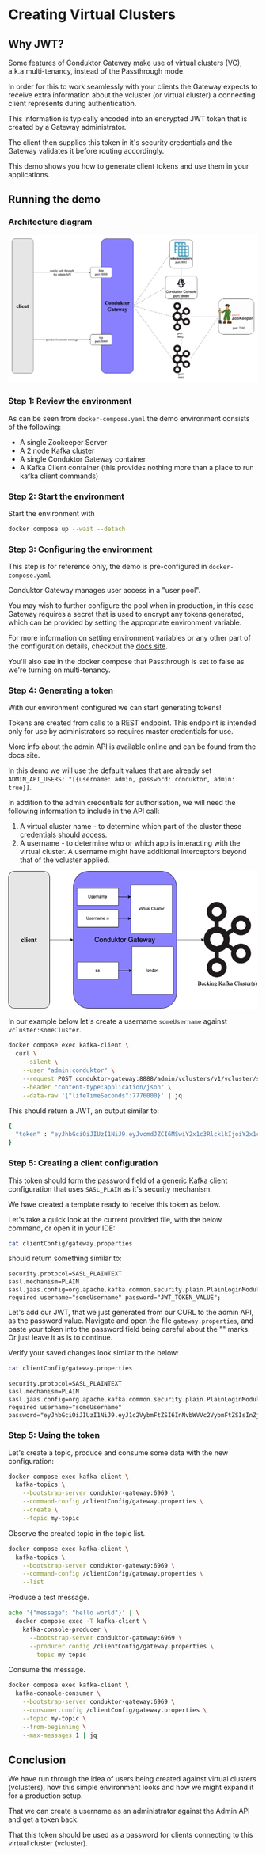 # Creating Virtual Clusters

## Why JWT?

Some features of Conduktor Gateway make use of virtual clusters (VC), a.k.a multi-tenancy, instead of the Passthrough mode.

In order for this to work seamlessly with your clients the Gateway expects to receive extra information about the vcluster (or virtual cluster) a connecting client represents  during authentication. 

This information is typically encoded into an encrypted JWT token that is created by a Gateway administrator. 

The client then supplies this token in it's security credentials and the Gateway validates it before routing accordingly.   

This demo shows you how to generate client tokens and use them in your applications.

## Running the demo

### Architecture diagram
![architecture diagram](images/jwt-auth.png "authentication")

### Step 1: Review the environment

As can be seen from `docker-compose.yaml` the demo environment consists of the following:

* A single Zookeeper Server
* A 2 node Kafka cluster
* A single Conduktor Gateway container
* A Kafka Client container (this provides nothing more than a place to run kafka client commands)

### Step 2: Start the environment

Start the environment with

```bash
docker compose up --wait --detach
```

### Step 3: Configuring the environment

This step is for reference only, the demo is pre-configured in `docker-compose.yaml`

Conduktor Gateway manages user access in a "user pool".

You may wish to further configure the pool when in production, in this case Gateway requires a secret that is used to encrypt any tokens generated, which can be provided by setting the appropriate environment variable. 

For more information on setting environment variables or any other part of the configuration details, checkout the [docs site](https://docs.conduktor.io/).

You'll also see in the docker compose that Passthrough is set to false as we're turning on multi-tenancy.

### Step 4: Generating a token

With our environment configured we can start generating tokens!  

Tokens are created from calls to a REST endpoint.  This endpoint is intended only for use by administrators so requires master credentials for use. 

More info about the admin API is available online and can be found from the docs site.

In this demo we will use the default values that are already set `ADMIN_API_USERS: "[{username: admin, password: conduktor, admin: true}]`.

In addition to the admin credentials for authorisation, we will need the following information to include in the API call:

1. A virtual cluster name - to determine which part of the cluster these credentials should access.
2. A username - to determine who or which app is interacting with the virtual cluster. A username might have additional interceptors beyond that of the vcluster applied.

![vcluster-user](./images/tenant-user-london.png)

In our example below let's create a username `someUsername` against `vcluster:someCluster`.

```bash
docker compose exec kafka-client \
  curl \
    --silent \
    --user "admin:conduktor" \
    --request POST conduktor-gateway:8888/admin/vclusters/v1/vcluster/someCluster/username/someUsername \
    --header "content-type:application/json" \
    --data-raw '{"lifeTimeSeconds":7776000}' | jq 
```

This should return a JWT, an output similar to:

```bash
{
  "token" : "eyJhbGciOiJIUzI1NiJ9.eyJvcmdJZCI6MSwiY2x1c3RlcklkIjoiY2x1c3RlcjEiLCJ1c2VybmFtZSI6InRlc3RAY29uZHVrdG9yLmlvIn0.XhB1e_ZXvgZ8zIfr28UQ33S8VA7yfWyfdM561Em9lrM"
}
```

### Step 5: Creating a client configuration

This token should form the password field of a generic Kafka client configuration that uses `SASL_PLAIN` as it's security mechanism. 

We have created a template ready to receive this token as below. 

Let's take a quick look at the current provided file, with the below command, or open it in your IDE:

```bash
cat clientConfig/gateway.properties
```

should return something similar to:

```properties
security.protocol=SASL_PLAINTEXT
sasl.mechanism=PLAIN
sasl.jaas.config=org.apache.kafka.common.security.plain.PlainLoginModule required username="someUsername" password="JWT_TOKEN_VALUE";
```

Let's add our JWT, that we just generated from our CURL to the admin API, as the password value. 
Navigate and open the file `gateway.properties`, and paste your token into the password field being careful about the "" marks. 
Or just leave it as is to continue.

Verify your saved changes look similar to the below:

```bash
cat clientConfig/gateway.properties
```

```properties
security.protocol=SASL_PLAINTEXT
sasl.mechanism=PLAIN
sasl.jaas.config=org.apache.kafka.common.security.plain.PlainLoginModule required username="someUsername" password="eyJhbGciOiJIUzI1NiJ9.eyJ1c2VybmFtZSI6InNvbWVVc2VybmFtZSIsInZjbHVzdGVyIjoic29tZUNsdXN0ZXIiLCJleHAiOjIwMDgyOTgzNzJ9.vgTd0QngJQp51gt73HNbHlwjK0m2dW8wD9zRLSZnZd4";
```

### Step 5: Using the token

Let's create a topic, produce and consume some data with the new configuration:

```bash
docker compose exec kafka-client \
  kafka-topics \
    --bootstrap-server conduktor-gateway:6969 \
    --command-config /clientConfig/gateway.properties \
    --create \
    --topic my-topic
```

Observe the created topic in the topic list.

```bash
docker compose exec kafka-client \
  kafka-topics \
    --bootstrap-server conduktor-gateway:6969 \
    --command-config /clientConfig/gateway.properties \
    --list
```

Produce a test message.

```bash
echo '{"message": "hello world"}' | \
  docker compose exec -T kafka-client \
    kafka-console-producer \
      --bootstrap-server conduktor-gateway:6969 \
      --producer.config /clientConfig/gateway.properties \
      --topic my-topic
```

Consume the message.

```bash
docker compose exec kafka-client \
  kafka-console-consumer \
    --bootstrap-server conduktor-gateway:6969 \
    --consumer.config /clientConfig/gateway.properties \
    --topic my-topic \
    --from-beginning \
    --max-messages 1 | jq
```


## Conclusion

We have run through the idea of users being created against virtual clusters (vclusters), how this simple environment looks and how we might expand it for a production setup.

That we can create a username as an administrator against the Admin API and get a token back.

That this token should be used as a password for clients connecting to this virtual cluster (vcluster).
